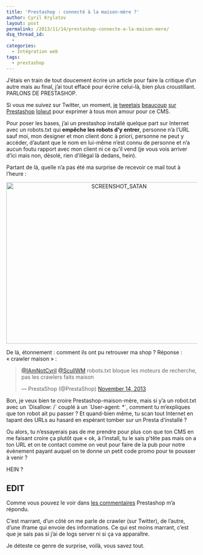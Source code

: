 ```yaml
---
title: 'Prestashop : connecté à la maison-mère ?'
author: Cyril Krylatov
layout: post
permalink: /2013/11/14/prestashop-connecte-a-la-maison-mere/
dsq_thread_id:
  - 
categories:
  - Intégration web
tags:
  - prestashop
---
```

<p class="is-intro">
  J&rsquo;étais en train de tout doucement écrire un article pour faire la critique d&rsquo;un autre mais au final, j&rsquo;ai tout effacé pour écrire celui-là, bien plus croustillant. PARLONS DE PRESTASHOP.
</p>

<!--more-->

Si vous me suivez sur Twitter, un moment, <a target="_blank" href="https://twitter.com/IAmNotCyril/status/215818356568231936">je</a> <a target="_blank" href="https://twitter.com/IAmNotCyril/status/229852418358263808">tweetais</a> <a target="_blank" href="https://twitter.com/IAmNotCyril/status/231336540100521984">beaucoup</a> <a target="_blank" href="https://twitter.com/IAmNotCyril/status/241547464518291456">sur</a> <a target="_blank" href="https://twitter.com/IAmNotCyril/status/374990021709029377">Prestashop</a> <a target="_blank" href="https://twitter.com/IAmNotCyril/status/382762343291445249">lolwut</a> pour exprimer à tous mon amour pour ce CMS.

Pour poser les bases, j&rsquo;ai un prestashop installé quelque part sur Internet avec un robots.txt qui **empêche les robots d&rsquo;y entrer**, personne n&rsquo;a l&rsquo;URL sauf moi, mon designer et mon client donc à priori, personne ne peut y accéder, d&rsquo;autant que le nom en lui-même n&rsquo;est connu de personne et n&rsquo;a aucun foutu rapport avec mon client ni ce qu&rsquo;il vend (je vous vois arriver d&rsquo;ici mais non, désolé, rien d&rsquo;illégal là dedans, hein).

Partant de là, quelle n&rsquo;a pas été ma surprise de recevoir ce mail tout à l&rsquo;heure :

<p style="text-align:center;">
  <img src="http://blog.c-krylatov.com/wp-content/uploads/2013/11/SCREENSHOT_SATAN.png" alt="SCREENSHOT_SATAN" width="579" height="425" class="alignnone size-full wp-image-566" />
</p>

De là, étonnement : comment ils ont pu retrouver ma shop ? Réponse : &laquo;&nbsp;crawler maison&nbsp;&raquo; :

<blockquote class="twitter-tweet">
  <p>
    <a href="https://twitter.com/IAmNotCyril">@IAmNotCyril</a> <a href="https://twitter.com/ScullWM">@ScullWM</a> robots.txt bloque les moteurs de recherche, pas les crawlers faits maison
  </p>
  
  <p>
    &mdash; PrestaShop (@PrestaShop) <a href="https://twitter.com/PrestaShop/statuses/401049773169737728">November 14, 2013</a>
  </p>
</blockquote>



Bon, je veux bien te croire Prestashop-maison-mère, mais si y&rsquo;a un robot.txt avec un \`Disallow: /\` couplé à un \`User-agent: *\`, comment tu m&rsquo;expliques que ton robot ait pu passer ? Et quand-bien même, tu scan tout Internet en tapant des URLs au hasard en espérant tomber sur un Presta d&rsquo;installé ?

Ou alors, tu n&rsquo;essayerais pas de me prendre pour plus con que ton CMS en me faisant croire ça plutôt que &laquo;&nbsp;ok, à l&rsquo;install, tu le sais p&rsquo;tête pas mais on a ton URL et on te contact comme on veut pour faire de la pub pour notre évènement payant auquel on te donne un petit code promo pour te pousser à venir ?

HEIN ?

## EDIT

Comme vous pouvez le voir dans [les commentaires][1] Prestashop m&rsquo;a répondu.

C&rsquo;est marrant, d&rsquo;un côté on me parle de crawler (sur Twitter), de l&rsquo;autre, d&rsquo;une iframe qui envoie des informations. Ce qui est moins marrant, c&rsquo;est que je sais pas si j&rsquo;ai de logs server ni si ça va apparaître.

Je déteste ce genre de surprise, voilà, vous savez tout.

 [1]: http://blog.c-krylatov.com/2013/11/14/prestashop-connecte-a-la-maison-mere/#comment-1124077089